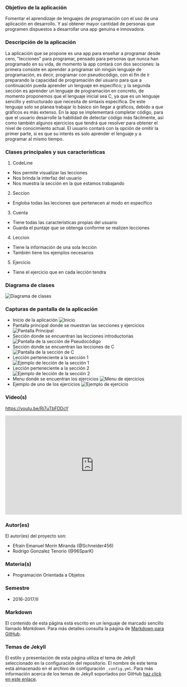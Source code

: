 ### Objetivo de la aplicación
Fomentar el aprendizaje de lenguajes de programación con el uso de una aplicación en desarrollo. Y así obtener mayor cantidad de personas que programen dispuestos a desarrollar una app genuina e innovadora.

### Descripción de la aplicación
La aplicación que se propone es una app para enseñar a programar desde cero, "lecciones" para programar, pensado para personas que nunca han programado en su vida, de momento la app contará con dos secciones: la primera consiste en aprender a programar sin ningún lenguaje de programación, es decir, programar con pseudocódigo, con el fin de ir preparando la capacidad de programación del usuario para que a continuación pueda aprender un lenguaje en específico; y la segunda sección es aprender un lenguaje de programación en concreto, de momento proponemos que el lenguaje inicial sea C, ya que es un lenguaje sencillo y estructurado que necesita de sintaxis especifica. De este lenguaje solo se planea trabajar lo básico sin llegar a gráficos, debido a que gráficos es más extenso. 
En la app se implementará completar código, para que el usuario desarrolle la habilidad de detectar código más fácilmente, así como también algunos ejercicios que tendrá que resolver para obtener el nivel de conocimiento actual. El usuario contará con la opción de omitir la primer parte, si es que su interés es solo aprender el lenguaje y a programar al mismo tiempo.

### Clases principales y sus características
1. CodeLine
* Nos permite visualizar las lecciones
* Nos brinda la interfaz del usuario
* Nos muestra la sección en la que estamos trabajando

2. Seccion
* Engloba todas las lecciones que pertenecen al modo en específico

3. Cuenta
* Tiene todas las características propias del usuario
* Guarda el puntaje que se obtenga conforme se realizen lecciones

4. Leccion
* Tiene la información de una sola lección
* También tiene los ejemplos necesarios

5. Ejercicio
* Tiene el ejercicio que en cada lección tendra

### Diagrama de clases
![Diagrama de clases](Diagrama/DiagramaCodeLine.png)

### Capturas de pantalla de la aplicación
- Inicio de la aplicación
![Inicio](Diagrama/Pantalla1.png)
- Pantalla principal donde se muestran las secciones y ejercicios
![Pantalla Principal](Diagrama/Pantalla2.png)
- Sección donde se encuentran las lecciones introductorias
![Pantalla de la sección de Pseudocódigo](Diagrama/Pantalla3.png)
- Sección donde se encuentran las lecciones de C
![Pantalla de la sección de C](Diagrama/Pantalla4.png)
- Lección perteneciente a la sección 1
![Ejemplo de lección de la sección 1](Diagrama/Pantalla5.png)
- Lección perteneciente a la sección 2
![Ejemplo de lección de la sección 2](Diagrama/Pantalla6.png)
- Menu donde se encuentran los ejercicios
![Menu de ejercicios](Diagrama/Pantalla7.png)
- Ejemplo de uno de los ejercicios
![Ejemplo de ejercicio](Diagrama/Pantalla8.png)

### Video(s)
https://youtu.be/Ri7uTbFDDcY
<iframe width="560" height="315" src="https://www.youtube.com/embed/Ri7uTbFDDcY" frameborder="0" allowfullscreen></iframe>

### Autor(es)
El autor(es) del proyecto son:
- Efraín Emanuel Morín Miranda (@Schneider456)
- Rodrigo Gonzalez Tenorio (@96SparK)

### Materia(s)
- Programación Orientada a Objetos

### Semestre
- 2016-2017/II

### Markdown
El contenido de esta página está escrito en un lenguaje de marcado sencillo llamado *Markdown*. Para más detalles consulta la página de [Markdown para GitHub](https://guides.github.com/features/mastering-markdown/).

### Temas de Jekyll
El estilo y presentación de esta página utiliza el tema de Jekyll seleccionado en la configuración del repositorio. El nombre de este tema está almacenado en el archivo de configuración `_config.yml`. Para más información acerca de los temas de Jekyll soportados por GitHub [haz click en este enlace](https://pages.github.com/themes/).
